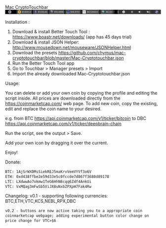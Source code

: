Mac CryptoTouchbar
![alt text](https://raw.githubusercontent.com/chymus/mac-cryptotouchbar/master/Touch%20Bar%20Shot%202018-01-11%20at%2015.25.38.png)

Installation :
  1. Download & install Better Touch Tool : https://www.boastr.net/downloads/ (app has 45 days trial)
  2. Download & install JSON Helper:  http://www.mousedown.net/mouseware/JSONHelper.html
  3. Download the presets https://github.com/chymus/mac-cryptotouchbar/blob/master/Mac-Cryptotouchbar.json
  4. Run the Better Touch Tool app
  5. Go to Touchbar > Manager presets > Import
  6. Import the already downloaded Mac-Cryptotouchbar.json

Usage:

  You can delete or add your own coin by copying the profile and editing the script inside. 
  All prices are downloaded directly from the https://coinmarketcap.com/ web page.
  To add new coin, copy the existing, edit and replace the coin name to your desired. 
  
  e.g. from BTC https://api.coinmarketcap.com/v1/ticker/bitcoin to DBC https://api.coinmarketcap.com/v1/ticker/deepbrain-chain
  
  Run the script, see the output > Save. 
  
  Add your own icon by dragging it over the current.
  
  Enjoy!
  
  Donate:
  
    BTC: 1AjSrWXDMsSiekREJ5maKrvVemVYVf3o6V
    ETH: 0xd438ffbe2e59d33e5c0fccde7d867f3680d89178
    LTC: LXdwwAo7okmw1TeG6HhN6cqq6Zdf4AnkUi
    VTC: VxMQag3mFwSb5ViJX8uNxbZPXpH7Fak4Rw
  


  Changelog:
    v0.1 - supporting following currencies: BTC,ETH,VTC,KCS,NEBL,RPX,DBC
    
    v0.2 - buttons are now active taking you to a appropriate coin coinmarketcap webpage; adding experimental button color change on price change for VTC>$6
